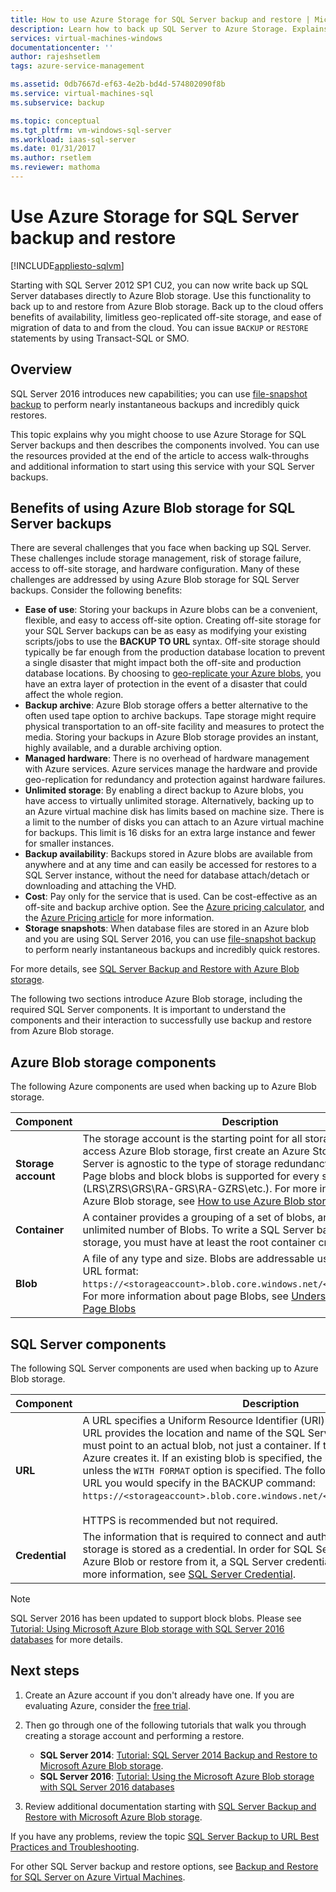 ```yaml
---
title: How to use Azure Storage for SQL Server backup and restore | Microsoft Docs
description: Learn how to back up SQL Server to Azure Storage. Explains the benefits of backing up SQL databases to Azure Storage.
services: virtual-machines-windows
documentationcenter: ''
author: rajeshsetlem
tags: azure-service-management

ms.assetid: 0db7667d-ef63-4e2b-bd4d-574802090f8b
ms.service: virtual-machines-sql
ms.subservice: backup

ms.topic: conceptual
ms.tgt_pltfrm: vm-windows-sql-server
ms.workload: iaas-sql-server
ms.date: 01/31/2017
ms.author: rsetlem
ms.reviewer: mathoma
---
```

# Use Azure Storage for SQL Server backup and restore
[!INCLUDE[appliesto-sqlvm](../../includes/appliesto-sqlvm.md)]

Starting with SQL Server 2012 SP1 CU2, you can now write back up SQL Server databases directly to Azure Blob storage. Use this functionality to back up to and restore from Azure Blob storage. Back up to the cloud offers benefits of availability, limitless geo-replicated off-site storage, and ease of migration of data to and from the cloud. You can issue `BACKUP` or `RESTORE` statements by using Transact-SQL or SMO.

## Overview
SQL Server 2016 introduces new capabilities; you can use [file-snapshot backup](/sql/relational-databases/backup-restore/file-snapshot-backups-for-database-files-in-azure) to perform nearly instantaneous backups and incredibly quick restores.

This topic explains why you might choose to use Azure Storage for SQL Server backups and then describes the components involved. You can use the resources provided at the end of the article to access walk-throughs and additional information to start using this service with your SQL Server backups.

## Benefits of using Azure Blob storage for SQL Server backups
There are several challenges that you face when backing up SQL Server. These challenges include storage management, risk of storage failure, access to off-site storage, and hardware configuration. Many of these challenges are addressed by using Azure Blob storage for SQL Server backups. Consider the following benefits:

* **Ease of use**: Storing your backups in Azure blobs can be a convenient, flexible, and easy to access off-site option. Creating off-site storage for your SQL Server backups can be as easy as modifying your existing scripts/jobs to use the **BACKUP TO URL** syntax. Off-site storage should typically be far enough from the production database location to prevent a single disaster that might impact both the off-site and production database locations. By choosing to [geo-replicate your Azure blobs](/azure/storage/common/storage-redundancy), you have an extra layer of protection in the event of a disaster that could affect the whole region.
* **Backup archive**: Azure Blob storage offers a better alternative to the often used tape option to archive backups. Tape storage might require physical transportation to an off-site facility and measures to protect the media. Storing your backups in Azure Blob storage provides an instant, highly available, and a durable archiving option.
* **Managed hardware**: There is no overhead of hardware management with Azure services. Azure services manage the hardware and provide geo-replication for redundancy and protection against hardware failures.
* **Unlimited storage**: By enabling a direct backup to Azure blobs, you have access to virtually unlimited storage. Alternatively, backing up to an Azure virtual machine disk has limits based on machine size. There is a limit to the number of disks you can attach to an Azure virtual machine for backups. This limit is 16 disks for an extra large instance and fewer for smaller instances.
* **Backup availability**: Backups stored in Azure blobs are available from anywhere and at any time and can easily be accessed for restores to a SQL Server instance, without the need for database attach/detach or downloading and attaching the VHD.
* **Cost**: Pay only for the service that is used. Can be cost-effective as an off-site and backup archive option. See the [Azure pricing calculator](https://go.microsoft.com/fwlink/?LinkId=277060 "Pricing Calculator"), and the [Azure Pricing article](https://go.microsoft.com/fwlink/?LinkId=277059 "Pricing article") for more information.
* **Storage snapshots**: When database files are stored in an Azure blob and you are using SQL Server 2016, you can use [file-snapshot backup](/sql/relational-databases/backup-restore/file-snapshot-backups-for-database-files-in-azure) to perform nearly instantaneous backups and incredibly quick restores.

For more details, see [SQL Server Backup and Restore with Azure Blob storage](/sql/relational-databases/backup-restore/sql-server-backup-and-restore-with-microsoft-azure-blob-storage-service).

The following two sections introduce Azure Blob storage, including the required SQL Server components. It is important to understand the components and their interaction to successfully use backup and restore from Azure Blob storage.

## Azure Blob storage components
The following Azure components are used when backing up to Azure Blob storage.

| Component | Description |
| --- | --- |
| **Storage account** |The storage account is the starting point for all storage services. To access Azure Blob storage, first create an Azure Storage account. SQL Server is agnostic to the type of storage redundancy used. Backup to Page blobs and block blobs is supported for every storage redundancy (LRS\ZRS\GRS\RA-GRS\RA-GZRS\etc.). For more information about Azure Blob storage, see [How to use Azure Blob storage](/azure/storage/blobs/storage-quickstart-blobs-dotnet). |
| **Container** |A container provides a grouping of a set of blobs, and can store an unlimited number of Blobs. To write a SQL Server backup to Azure Blob storage, you must have at least the root container created. |
| **Blob** |A file of any type and size. Blobs are addressable using the following URL format: `https://<storageaccount>.blob.core.windows.net/<container>/<blob>`. For more information about page Blobs, see [Understanding Block and Page Blobs](/rest/api/storageservices/Understanding-Block-Blobs--Append-Blobs--and-Page-Blobs) |

## SQL Server components
The following SQL Server components are used when backing up to Azure Blob storage.

| Component | Description |
| --- | --- |
| **URL** |A URL specifies a Uniform Resource Identifier (URI) to a unique backup file. The URL provides the location and name of the SQL Server backup file. The URL must point to an actual blob, not just a container. If the blob does not exist, Azure creates it. If an existing blob is specified, the backup command fails, unless the `WITH FORMAT` option is specified. The following is an example of the URL you would specify in the BACKUP command: `https://<storageaccount>.blob.core.windows.net/<container>/<FILENAME.bak>`.<br><br> HTTPS is recommended but not required. |
| **Credential** |The information that is required to connect and authenticate to Azure Blob storage is stored as a credential. In order for SQL Server to write backups to an Azure Blob or restore from it, a SQL Server credential must be created. For more information, see [SQL Server Credential](/sql/t-sql/statements/create-credential-transact-sql). |

> [!NOTE]
> SQL Server 2016 has been updated to support block blobs. Please see [Tutorial: Using Microsoft Azure Blob storage with SQL Server 2016 databases](/sql/relational-databases/tutorial-use-azure-blob-storage-service-with-sql-server-2016) for more details.
> 

## Next steps

1. Create an Azure account if you don't already have one. If you are evaluating Azure, consider the [free trial](https://azure.microsoft.com/free/).
2. Then go through one of the following tutorials that walk you through creating a storage account and performing a restore.
   
   * **SQL Server 2014**: [Tutorial: SQL Server 2014 Backup and Restore to Microsoft Azure Blob storage](/previous-versions/sql/2014/relational-databases/backup-restore/sql-server-backup-to-url).
   * **SQL Server 2016**: [Tutorial: Using the Microsoft Azure Blob storage with SQL Server 2016 databases](/sql/relational-databases/tutorial-use-azure-blob-storage-service-with-sql-server-2016)
3. Review additional documentation starting with [SQL Server Backup and Restore with Microsoft Azure Blob storage](/sql/relational-databases/backup-restore/sql-server-backup-and-restore-with-microsoft-azure-blob-storage-service).

If you have any problems, review the topic [SQL Server Backup to URL Best Practices and Troubleshooting](/sql/relational-databases/backup-restore/sql-server-backup-to-url-best-practices-and-troubleshooting).

For other SQL Server backup and restore options, see [Backup and Restore for SQL Server on Azure Virtual Machines](backup-restore.md).
